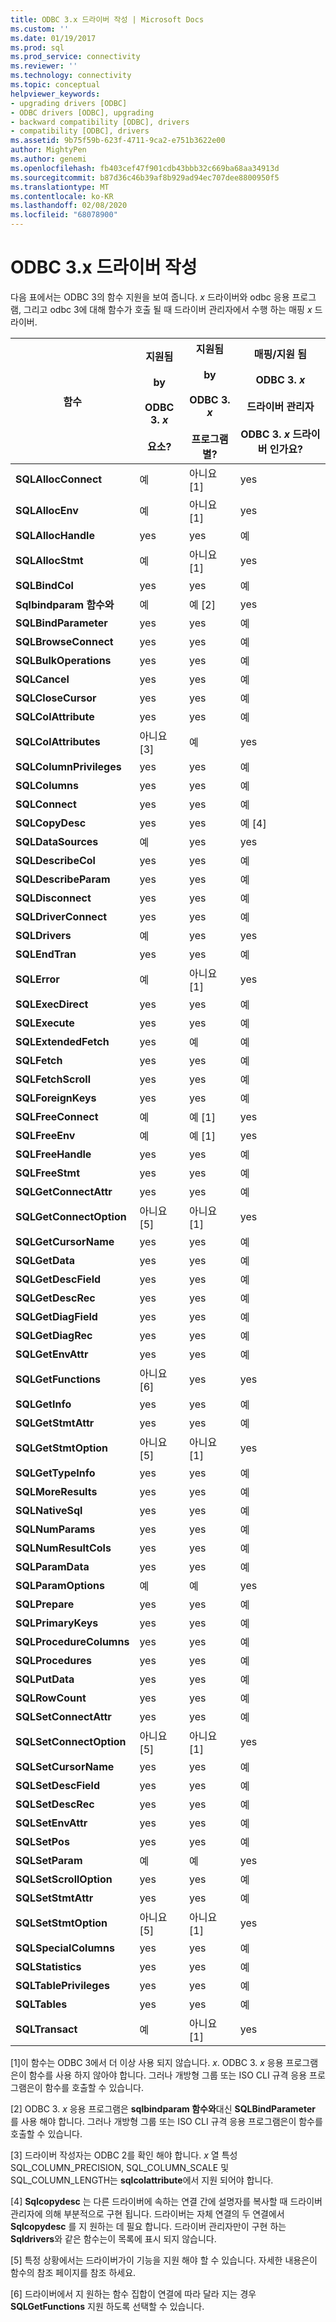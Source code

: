 ```yaml
---
title: ODBC 3.x 드라이버 작성 | Microsoft Docs
ms.custom: ''
ms.date: 01/19/2017
ms.prod: sql
ms.prod_service: connectivity
ms.reviewer: ''
ms.technology: connectivity
ms.topic: conceptual
helpviewer_keywords:
- upgrading drivers [ODBC]
- ODBC drivers [ODBC], upgrading
- backward compatibility [ODBC], drivers
- compatibility [ODBC], drivers
ms.assetid: 9b75f59b-623f-4711-9ca2-e751b3622e00
author: MightyPen
ms.author: genemi
ms.openlocfilehash: fb403cef47f901cdb43bbb32c669ba68aa34913d
ms.sourcegitcommit: b87d36c46b39af8b929ad94ec707dee8800950f5
ms.translationtype: MT
ms.contentlocale: ko-KR
ms.lasthandoff: 02/08/2020
ms.locfileid: "68078900"
---
```

# <a name="writing-odbc-3x-drivers"></a>ODBC 3.x 드라이버 작성
다음 표에서는 ODBC 3의 함수 지원을 보여 줍니다. *x* 드라이버와 odbc 응용 프로그램, 그리고 odbc 3에 대해 함수가 호출 될 때 드라이버 관리자에서 수행 하는 매핑 *x* 드라이버.  
  
|함수|지원됨<br /><br /> by<br /><br /> ODBC 3. *x*<br /><br /> 요소?|지원됨<br /><br /> by<br /><br /> ODBC 3. *x*<br /><br /> 프로그램별?|매핑/지원 됨<br /><br /> ODBC 3. *x*<br /><br /> 드라이버 관리자<br /><br /> ODBC 3. *x* 드라이버 인가요?|  
|--------------|----------------------------------------------------|---------------------------------------------------------|---------------------------------------------------------------------------------------------|  
|**SQLAllocConnect**|예|아니요 [1]|yes|  
|**SQLAllocEnv**|예|아니요 [1]|yes|  
|**SQLAllocHandle**|yes|yes|예|  
|**SQLAllocStmt**|예|아니요 [1]|yes|  
|**SQLBindCol**|yes|yes|예|  
|**Sqlbindparam 함수와**|예|예 [2]|yes|  
|**SQLBindParameter**|yes|yes|예|  
|**SQLBrowseConnect**|yes|yes|예|  
|**SQLBulkOperations**|yes|yes|예|  
|**SQLCancel**|yes|yes|예|  
|**SQLCloseCursor**|yes|yes|예|  
|**SQLColAttribute**|yes|yes|예|  
|**SQLColAttributes**|아니요 [3]|예|yes|  
|**SQLColumnPrivileges**|yes|yes|예|  
|**SQLColumns**|yes|yes|예|  
|**SQLConnect**|yes|yes|예|  
|**SQLCopyDesc**|yes|yes|예 [4]|  
|**SQLDataSources**|예|yes|yes|  
|**SQLDescribeCol**|yes|yes|예|  
|**SQLDescribeParam**|yes|yes|예|  
|**SQLDisconnect**|yes|yes|예|  
|**SQLDriverConnect**|yes|yes|예|  
|**SQLDrivers**|예|yes|yes|  
|**SQLEndTran**|yes|yes|예|  
|**SQLError**|예|아니요 [1]|yes|  
|**SQLExecDirect**|yes|yes|예|  
|**SQLExecute**|yes|yes|예|  
|**SQLExtendedFetch**|yes|예|예|  
|**SQLFetch**|yes|yes|예|  
|**SQLFetchScroll**|yes|yes|예|  
|**SQLForeignKeys**|yes|yes|예|  
|**SQLFreeConnect**|예|예 [1]|yes|  
|**SQLFreeEnv**|예|예 [1]|yes|  
|**SQLFreeHandle**|yes|yes|예|  
|**SQLFreeStmt**|yes|yes|예|  
|**SQLGetConnectAttr**|yes|yes|예|  
|**SQLGetConnectOption**|아니요 [5]|아니요 [1]|yes|  
|**SQLGetCursorName**|yes|yes|예|  
|**SQLGetData**|yes|yes|예|  
|**SQLGetDescField**|yes|yes|예|  
|**SQLGetDescRec**|yes|yes|예|  
|**SQLGetDiagField**|yes|yes|예|  
|**SQLGetDiagRec**|yes|yes|예|  
|**SQLGetEnvAttr**|yes|yes|예|  
|**SQLGetFunctions**|아니요 [6]|yes|yes|  
|**SQLGetInfo**|yes|yes|예|  
|**SQLGetStmtAttr**|yes|yes|예|  
|**SQLGetStmtOption**|아니요 [5]|아니요 [1]|yes|  
|**SQLGetTypeInfo**|yes|yes|예|  
|**SQLMoreResults**|yes|yes|예|  
|**SQLNativeSql**|yes|yes|예|  
|**SQLNumParams**|yes|yes|예|  
|**SQLNumResultCols**|yes|yes|예|  
|**SQLParamData**|yes|yes|예|  
|**SQLParamOptions**|예|예|yes|  
|**SQLPrepare**|yes|yes|예|  
|**SQLPrimaryKeys**|yes|yes|예|  
|**SQLProcedureColumns**|yes|yes|예|  
|**SQLProcedures**|yes|yes|예|  
|**SQLPutData**|yes|yes|예|  
|**SQLRowCount**|yes|yes|예|  
|**SQLSetConnectAttr**|yes|yes|예|  
|**SQLSetConnectOption**|아니요 [5]|아니요 [1]|yes|  
|**SQLSetCursorName**|yes|yes|예|  
|**SQLSetDescField**|yes|yes|예|  
|**SQLSetDescRec**|yes|yes|예|  
|**SQLSetEnvAttr**|yes|yes|예|  
|**SQLSetPos**|yes|yes|예|  
|**SQLSetParam**|예|예|yes|  
|**SQLSetScrollOption**|yes|yes|예|  
|**SQLSetStmtAttr**|yes|yes|예|  
|**SQLSetStmtOption**|아니요 [5]|아니요 [1]|yes|  
|**SQLSpecialColumns**|yes|yes|예|  
|**SQLStatistics**|yes|yes|예|  
|**SQLTablePrivileges**|yes|yes|예|  
|**SQLTables**|yes|yes|예|  
|**SQLTransact**|예|아니요 [1]|yes|  
  
 [1]이 함수는 ODBC 3에서 더 이상 사용 되지 않습니다. *x*. ODBC 3. *x* 응용 프로그램은이 함수를 사용 하지 않아야 합니다. 그러나 개방형 그룹 또는 ISO CLI 규격 응용 프로그램은이 함수를 호출할 수 있습니다.  
  
 [2] ODBC 3. *x* 응용 프로그램은 **sqlbindparam 함수와**대신 **SQLBindParameter** 를 사용 해야 합니다. 그러나 개방형 그룹 또는 ISO CLI 규격 응용 프로그램은이 함수를 호출할 수 있습니다.  
  
 [3] 드라이버 작성자는 ODBC 2를 확인 해야 합니다. *x* 열 특성 SQL_COLUMN_PRECISION, SQL_COLUMN_SCALE 및 SQL_COLUMN_LENGTH는 **sqlcolattribute**에서 지원 되어야 합니다.  
  
 [4] **Sqlcopydesc** 는 다른 드라이버에 속하는 연결 간에 설명자를 복사할 때 드라이버 관리자에 의해 부분적으로 구현 됩니다. 드라이버는 자체 연결의 두 연결에서 **Sqlcopydesc** 를 지 원하는 데 필요 합니다. 드라이버 관리자만이 구현 하는 **Sqldrivers**와 같은 함수는이 목록에 표시 되지 않습니다.  
  
 [5] 특정 상황에서는 드라이버가이 기능을 지원 해야 할 수 있습니다. 자세한 내용은이 함수의 참조 페이지를 참조 하세요.  
  
 [6] 드라이버에서 지 원하는 함수 집합이 연결에 따라 달라 지는 경우 **SQLGetFunctions** 지원 하도록 선택할 수 있습니다.

